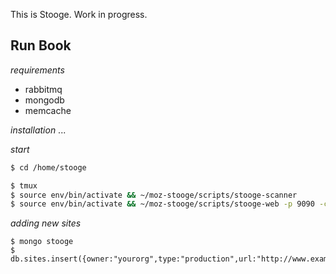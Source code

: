 This is Stooge. Work in progress.

Run Book
--------

*requirements*
* rabbitmq
* mongodb
* memcache

*installation*
...

*start*

```bash
$ cd /home/stooge

$ tmux
$ source env/bin/activate && ~/moz-stooge/scripts/stooge-scanner
$ source env/bin/activate && ~/moz-stooge/scripts/stooge-web -p 9090 -c /home/stooge/stooge.cfg
```

*adding new sites*

```
$ mongo stooge
$ db.sites.insert({owner:"yourorg",type:"production",url:"http://www.example.com"})
```
